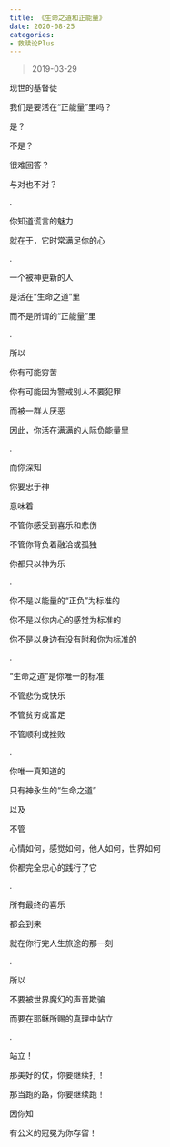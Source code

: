 ```yaml
---
title: 《生命之道和正能量》
date: 2020-08-25 
categories:
- 救赎论Plus
---
```

> 2019-03-29

现世的基督徒

我们是要活在“正能量”里吗？

是？

不是？

很难回答？

与对也不对？

.

你知道谎言的魅力

就在于，它时常满足你的心

.

一个被神更新的人

是活在“生命之道”里

而不是所谓的“正能量”里

<!--more-->

.

所以

你有可能穷苦

你有可能因为警戒别人不要犯罪

而被一群人厌恶

因此，你活在满满的人际负能量里

.

而你深知

你要忠于神

意味着

不管你感受到喜乐和悲伤

不管你背负着融洽或孤独

你都只以神为乐

.

你不是以能量的“正负”为标准的

你不是以你内心的感觉为标准的

你不是以身边有没有附和你为标准的

.

“生命之道”是你唯一的标准

不管悲伤或快乐

不管贫穷或富足

不管顺利或挫败

.

你唯一真知道的

只有神永生的“生命之道”

以及

不管

心情如何，感觉如何，他人如何，世界如何

你都完全忠心的践行了它

.

所有最终的喜乐

都会到来

就在你行完人生旅途的那一刻

.

所以

不要被世界魔幻的声音欺骗

而要在耶稣所赐的真理中站立

.

站立！

那美好的仗，你要继续打！

那当跑的路，你要继续跑！

因你知

有公义的冠冕为你存留！